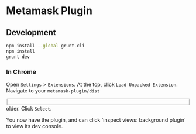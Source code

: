 # Metamask Plugin

## Development

```bash
npm install --global grunt-cli
npm install
grunt dev
```

### In Chrome

Open `Settings` > `Extensions`.
At the top, click `Load Unpacked Extension`.
Navigate to your `metamask-plugin/dist` <fieldset></fieldset>older.
Click `Select`.

You now have the plugin, and can click 'inspect views: background plugin' to view its dev console.
